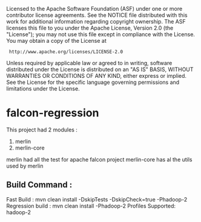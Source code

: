  Licensed to the Apache Software Foundation (ASF) under one
 or more contributor license agreements.  See the NOTICE file
 distributed with this work for additional information
 regarding copyright ownership.  The ASF licenses this file
 to you under the Apache License, Version 2.0 (the
 "License"); you may not use this file except in compliance
 with the License.  You may obtain a copy of the License at

     http://www.apache.org/licenses/LICENSE-2.0

 Unless required by applicable law or agreed to in writing, software
 distributed under the License is distributed on an "AS IS" BASIS,
 WITHOUT WARRANTIES OR CONDITIONS OF ANY KIND, either express or implied.
 See the License for the specific language governing permissions and
 limitations under the License.


falcon-regression
=================
This project had 2 modules : 

1. merlin
2. merlin-core

merlin had all the test for apache falcon project
merlin-core has al the utils used by merlin

Build Command : 
------------------

Fast Build : mvn clean install -DskipTests -DskipCheck=true -Phadoop-2
Regression build : mvn clean install -Phadoop-2
Profiles Supported: hadoop-2

